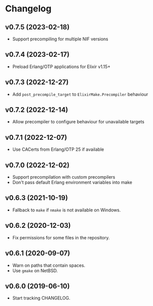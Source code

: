 # Changelog

## v0.7.5 (2023-02-18)

  * Support precompiling for multiple NIF versions

## v0.7.4 (2023-02-17)

  * Preload Erlang/OTP applications for Elixir v1.15+

## v0.7.3 (2022-12-27)

  * Add `post_precompile_target` to `ElixirMake.Precompiler` behaviour

## v0.7.2 (2022-12-14)

  * Allow precompiler to configure behaviour for unavailable targets

## v0.7.1 (2022-12-07)

  * Use CACerts from Erlang/OTP 25 if available

## v0.7.0 (2022-12-02)

  * Support precompilation with custom precompilers
  * Don't pass default Erlang environment variables into make

## v0.6.3 (2021-10-19)

  * Fallback to `make` if `nmake` is not available on Windows.

## v0.6.2 (2020-12-03)

  * Fix permissions for some files in the repository.

## v0.6.1 (2020-09-07)

  * Warn on paths that contain spaces.
  * Use `gmake` on NetBSD.

## v0.6.0 (2019-06-10)

  * Start tracking CHANGELOG.
